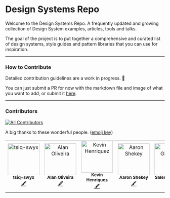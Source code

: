 # Design Systems Repo 

Welcome to the Design Systems Repo. A frequently updated and growing collection of Design System examples, articles, tools and talks.

The goal of the project is to put together a comprehensive and curated list of design systems, style guides and pattern libraries that you can use for inspiration.

---

### How to Contribute 

Detailed contribution guidelines are a work in progress. 🚧

You can just submit a PR for now with the markdown file and image of what you want to add, or submit it [here](https://jad8.typeform.com/to/XnIDFZ).

---

### Contributors

[![All Contributors](https://img.shields.io/badge/all_contributors-6-orange.svg?style=flat-square)](#contributors)

A big thanks to these wonderful people. ([emoji key](https://allcontributors.org/docs/en/emoji-key))

<!-- ALL-CONTRIBUTORS-LIST:START - Do not remove or modify this section -->
<!-- prettier-ignore -->
<table>
  <tr>
    <td align="center"><a href="https://github.com/tsiq-swyx"><img src="https://avatars0.githubusercontent.com/u/35976578?v=4" width="100px;" alt="tsiq-swyx"/><br /><sub><b>tsiq-swyx</b></sub></a><br /><a href="#content-tsiq-swyx" title="Content">🖋</a></td>
    <td align="center"><a href="https://github.com/alan-oliv"><img src="https://avatars3.githubusercontent.com/u/4368481?v=4" width="100px;" alt="Alan Oliveira"/><br /><sub><b>Alan Oliveira</b></sub></a><br /><a href="#content-alan-oliv" title="Content">🖋</a></td>
    <td align="center"><a href="https://www.konrad.design"><img src="https://avatars1.githubusercontent.com/u/5304116?v=4" width="100px;" alt="Kevin Henriquez"/><br /><sub><b>Kevin Henriquez</b></sub></a><br /><a href="#content-kkhenriquez" title="Content">🖋</a></td>
    <td align="center"><a href="http://www.aaronshekey.com"><img src="https://avatars3.githubusercontent.com/u/1369864?v=4" width="100px;" alt="Aaron Shekey"/><br /><sub><b>Aaron Shekey</b></sub></a><br /><a href="#content-aaronshekey" title="Content">🖋</a></td>
    <td align="center"><a href="https://boltdesignsystem.com"><img src="https://avatars2.githubusercontent.com/u/1617209?v=4" width="100px;" alt="Salem Ghoweri"/><br /><sub><b>Salem Ghoweri</b></sub></a><br /><a href="#content-sghoweri" title="Content">🖋</a></td>
    <td align="center"><a href="https://github.com/chrisconnors-ibm"><img src="https://avatars3.githubusercontent.com/u/35537391?v=4" width="100px;" alt="Chris Connors"/><br /><sub><b>Chris Connors</b></sub></a><br /><a href="#content-chrisconnors-ibm" title="Content">🖋</a></td>
  </tr>
</table>

<!-- ALL-CONTRIBUTORS-LIST:END -->
